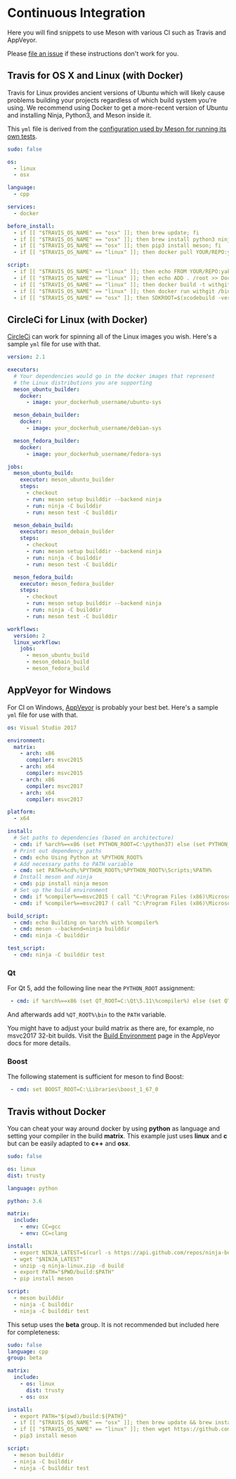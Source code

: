 # Continuous Integration

Here you will find snippets to use Meson with various CI such as
Travis and AppVeyor.

Please [file an issue](https://github.com/mesonbuild/meson/issues/new)
if these instructions don't work for you.

## Travis for OS X and Linux (with Docker)

Travis for Linux provides ancient versions of Ubuntu which will likely
cause problems building your projects regardless of which build system
you're using. We recommend using Docker to get a more-recent version
of Ubuntu and installing Ninja, Python3, and Meson inside it.

This `yml` file is derived from the [configuration used by Meson for
running its own
tests](https://github.com/mesonbuild/meson/blob/master/.travis.yml).

```yaml
sudo: false

os:
  - linux
  - osx

language:
  - cpp

services:
  - docker

before_install:
  - if [[ "$TRAVIS_OS_NAME" == "osx" ]]; then brew update; fi
  - if [[ "$TRAVIS_OS_NAME" == "osx" ]]; then brew install python3 ninja; fi
  - if [[ "$TRAVIS_OS_NAME" == "osx" ]]; then pip3 install meson; fi
  - if [[ "$TRAVIS_OS_NAME" == "linux" ]]; then docker pull YOUR/REPO:yakkety; fi

script:
  - if [[ "$TRAVIS_OS_NAME" == "linux" ]]; then echo FROM YOUR/REPO:yakkety > Dockerfile; fi
  - if [[ "$TRAVIS_OS_NAME" == "linux" ]]; then echo ADD . /root >> Dockerfile; fi
  - if [[ "$TRAVIS_OS_NAME" == "linux" ]]; then docker build -t withgit .; fi
  - if [[ "$TRAVIS_OS_NAME" == "linux" ]]; then docker run withgit /bin/sh -c "cd /root && TRAVIS=true CC=$CC CXX=$CXX meson builddir && ninja -C builddir test"; fi
  - if [[ "$TRAVIS_OS_NAME" == "osx" ]]; then SDKROOT=$(xcodebuild -version -sdk macosx Path) meson builddir && ninja -C builddir test; fi
```

## CircleCi for Linux (with Docker)

[CircleCi](https://circleci.com/) can work for spinning all of the Linux images you wish. 
Here's a sample `yml` file for use with that.

```yaml
version: 2.1

executors:
  # Your dependencies would go in the docker images that represent
  # the Linux distributions you are supporting
  meson_ubuntu_builder:
    docker:
      - image: your_dockerhub_username/ubuntu-sys

  meson_debain_builder:
    docker:
      - image: your_dockerhub_username/debian-sys

  meson_fedora_builder:
    docker:
      - image: your_dockerhub_username/fedora-sys

jobs:
  meson_ubuntu_build:
    executor: meson_ubuntu_builder
    steps:
      - checkout
      - run: meson setup builddir --backend ninja
      - run: ninja -C builddir
      - run: meson test -C builddir

  meson_debain_build:
    executor: meson_debain_builder
    steps:
      - checkout
      - run: meson setup builddir --backend ninja
      - run: ninja -C builddir
      - run: meson test -C builddir

  meson_fedora_build:
    executor: meson_fedora_builder
    steps:
      - checkout
      - run: meson setup builddir --backend ninja
      - run: ninja -C builddir
      - run: meson test -C builddir

workflows:
  version: 2
  linux_workflow:
    jobs:
      - meson_ubuntu_build
      - meson_debain_build
      - meson_fedora_build
```

## AppVeyor for Windows

For CI on Windows, [AppVeyor](https://www.appveyor.com/) is probably
your best bet. Here's a sample `yml` file for use with that.

```yaml
os: Visual Studio 2017

environment:
  matrix:
    - arch: x86
      compiler: msvc2015
    - arch: x64
      compiler: msvc2015
    - arch: x86
      compiler: msvc2017
    - arch: x64
      compiler: msvc2017

platform:
  - x64

install:
  # Set paths to dependencies (based on architecture)
  - cmd: if %arch%==x86 (set PYTHON_ROOT=C:\python37) else (set PYTHON_ROOT=C:\python37-x64)
  # Print out dependency paths
  - cmd: echo Using Python at %PYTHON_ROOT%
  # Add necessary paths to PATH variable
  - cmd: set PATH=%cd%;%PYTHON_ROOT%;%PYTHON_ROOT%\Scripts;%PATH%
  # Install meson and ninja
  - cmd: pip install ninja meson
  # Set up the build environment
  - cmd: if %compiler%==msvc2015 ( call "C:\Program Files (x86)\Microsoft Visual Studio 14.0\VC\vcvarsall.bat" %arch% )
  - cmd: if %compiler%==msvc2017 ( call "C:\Program Files (x86)\Microsoft Visual Studio\2017\Community\VC\Auxiliary\Build\vcvarsall.bat" %arch% )

build_script:
  - cmd: echo Building on %arch% with %compiler%
  - cmd: meson --backend=ninja builddir
  - cmd: ninja -C builddir

test_script:
  - cmd: ninja -C builddir test
```

### Qt

For Qt 5, add the following line near the `PYTHON_ROOT` assignment:
```yaml
 - cmd: if %arch%==x86 (set QT_ROOT=C:\Qt\5.11\%compiler%) else (set QT_ROOT=C:\Qt\5.11\%compiler%_64)
```
And afterwards add `%QT_ROOT%\bin` to the `PATH` variable.

You might have to adjust your build matrix as there are, for example, no msvc2017 32-bit builds. Visit the [Build Environment](https://www.appveyor.com/docs/build-environment/) page in the AppVeyor docs for more details.

### Boost

The following statement is sufficient for meson to find Boost:
```yaml
 - cmd: set BOOST_ROOT=C:\Libraries\boost_1_67_0
```

## Travis without Docker

You can cheat your way around docker by using **python** as language and setting your compiler in the build **matrix**. This example just uses **linux** and **c** but can be easily adapted to **c++** and **osx**.

```yaml
sudo: false

os: linux
dist: trusty

language: python

python: 3.6

matrix:
  include:
    - env: CC=gcc
    - env: CC=clang

install:
  - export NINJA_LATEST=$(curl -s https://api.github.com/repos/ninja-build/ninja/releases/latest | grep browser_download_url | cut -d '"' -f 4 | grep ninja-linux.zip)
  - wget "$NINJA_LATEST"
  - unzip -q ninja-linux.zip -d build
  - export PATH="$PWD/build:$PATH"
  - pip install meson

script:
  - meson builddir
  - ninja -C builddir
  - ninja -C builddir test
```

This setup uses the **beta** group. It is not recommended but included here for completeness:

```yaml
sudo: false
language: cpp
group: beta

matrix:
  include:
    - os: linux
      dist: trusty
    - os: osx

install:
  - export PATH="$(pwd)/build:${PATH}"
  - if [[ "$TRAVIS_OS_NAME" == "osx" ]]; then brew update && brew install python3 ninja; fi
  - if [[ "$TRAVIS_OS_NAME" == "linux" ]]; then wget https://github.com/ninja-build/ninja/releases/download/v1.7.2/ninja-linux.zip && unzip -q ninja-linux.zip -d build; fi
  - pip3 install meson

script:
  - meson builddir
  - ninja -C builddir
  - ninja -C builddir test
```
